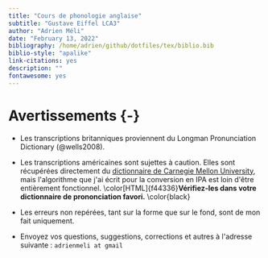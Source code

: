 ```yaml
--- 
title: "Cours de phonologie anglaise"
subtitle: "Gustave Eiffel LCA3"
author: "Adrien Méli"
date: "February 13, 2022"
bibliography: /home/adrien/github/dotfiles/tex/biblio.bib
biblio-style: "apalike"
link-citations: yes
description: ""
fontawesome: yes
---
```




# Avertissements {-}


* Les transcriptions britanniques proviennent du Longman Pronunciation Dictionary (@wells2008).

* Les transcriptions américaines sont sujettes à caution. Elles sont récupérées directement du [dictionnaire de Carnegie Mellon University](http://www.speech.cs.cmu.edu/cgi-bin/cmudict), mais
  l'algorithme que j'ai écrit pour la conversion en IPA est loin d'être entièrement fonctionnel. \color[HTML]{f44336}**Vérifiez-les dans votre dictionnaire de prononciation favori.** \color{black}

* Les erreurs non repérées, tant sur la forme que sur le fond, sont de mon fait uniquement.

* Envoyez vos questions, suggestions, corrections et autres à l'adresse suivante : `adrienmeli at gmail`

